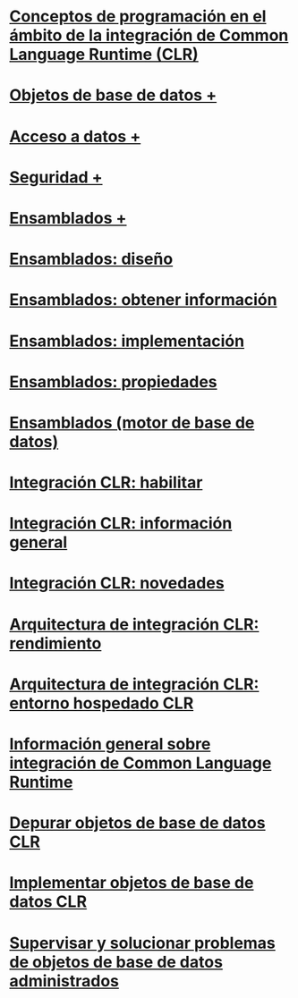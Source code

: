 # [Conceptos de programación en el ámbito de la integración de Common Language Runtime (CLR)](common-language-runtime-clr-integration-programming-concepts.md)

# [Objetos de base de datos +](../../relational-databases/clr-integration/database-objects/building-database-objects-with-common-language-runtime-clr-integration.md)
# [Acceso a datos +](../../relational-databases/clr-integration/data-access/data-access-from-clr-database-objects.md)
# [Seguridad +](../../relational-databases/clr-integration/security/clr-integration-code-access-security.md)
# [Ensamblados +](../../relational-databases/clr-integration/assemblies/managing-clr-integration-assemblies.md)

# [Ensamblados: diseño](assemblies-designing.md)
# [Ensamblados: obtener información](assemblies-getting-information.md)
# [Ensamblados: implementación](assemblies-implementing.md)
# [Ensamblados: propiedades](assemblies-properties.md)
# [Ensamblados (motor de base de datos)](assemblies-database-engine.md)
# [Integración CLR: habilitar](clr-integration-enabling.md)
# [Integración CLR: información general](clr-integration-overview.md)
# [Integración CLR: novedades](clr-integration-what-s-new.md)
# [Arquitectura de integración CLR: rendimiento](clr-integration-architecture-performance.md)
# [Arquitectura de integración CLR: entorno hospedado CLR](clr-integration-architecture-clr-hosted-environment.md)
# [Información general sobre integración de Common Language Runtime](common-language-runtime-integration-overview.md)
# [Depurar objetos de base de datos CLR](debugging-clr-database-objects.md)
# [Implementar objetos de base de datos CLR](deploying-clr-database-objects.md)
# [Supervisar y solucionar problemas de objetos de base de datos administrados](monitoring-and-troubleshooting-managed-database-objects.md)
